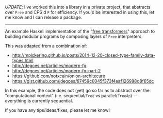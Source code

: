 *UPDATE*: I've worked this into a library in a private project, that abstracts over `Free` and CPS'd `F` for efficiency. If you'd be interested in using this, let me know and I can release a package.

----------------------

An example Haskell implementation of the
"[free transformers](http://degoes.net/articles/modern-fp-part-2)" approach to
building modular programs by composing layers of `Free` interpreters.

This was adapted from a combination of:
- http://mpickering.github.io/posts/2014-12-20-closed-type-family-data-types.html
- http://degoes.net/articles/modern-fp
- http://degoes.net/articles/modern-fp-part-2
- https://github.com/notxcain/onion-architecure
- https://gist.github.com/jdegoes/97459c0045f373f4eaf126998d8f65dc

In this example, the code does not (yet) go so far as to abstract over the
"computational context" (i.e. sequential/`Free` vs parallel/`FreeAp`) --
everything is currently sequential.

If you have any tips/ideas/fixes, please let me know!
